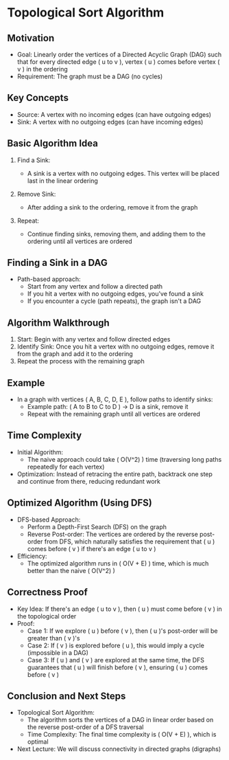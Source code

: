 # Topological Sort Algorithm

## Motivation

- Goal: Linearly order the vertices of a Directed Acyclic Graph (DAG) such that for every directed edge \( u to v \), vertex \( u \) comes before vertex \( v \) in the ordering
- Requirement: The graph must be a DAG (no cycles)

## Key Concepts

- Source: A vertex with no incoming edges (can have outgoing edges)
- Sink: A vertex with no outgoing edges (can have incoming edges)

## Basic Algorithm Idea

1. Find a Sink:

   - A sink is a vertex with no outgoing edges. This vertex will be placed last in the linear ordering

2. Remove Sink:

   - After adding a sink to the ordering, remove it from the graph

3. Repeat:
   - Continue finding sinks, removing them, and adding them to the ordering until all vertices are ordered

## Finding a Sink in a DAG

- Path-based approach:
  - Start from any vertex and follow a directed path
  - If you hit a vertex with no outgoing edges, you've found a sink
  - If you encounter a cycle (path repeats), the graph isn't a DAG

## Algorithm Walkthrough

1. Start: Begin with any vertex and follow directed edges
2. Identify Sink: Once you hit a vertex with no outgoing edges, remove it from the graph and add it to the ordering
3. Repeat the process with the remaining graph

## Example

- In a graph with vertices \( A, B, C, D, E \), follow paths to identify sinks:
  - Example path: \( A to B to C to D \) → D is a sink, remove it
  - Repeat with the remaining graph until all vertices are ordered

## Time Complexity

- Initial Algorithm:
  - The naive approach could take \( O(V^2) \) time (traversing long paths repeatedly for each vertex)
- Optimization: Instead of retracing the entire path, backtrack one step and continue from there, reducing redundant work

## Optimized Algorithm (Using DFS)

- DFS-based Approach:
  - Perform a Depth-First Search (DFS) on the graph
  - Reverse Post-order: The vertices are ordered by the reverse post-order from DFS, which naturally satisfies the requirement that \( u \) comes before \( v \) if there's an edge \( u to v \)
- Efficiency:
  - The optimized algorithm runs in \( O(V + E) \) time, which is much better than the naive \( O(V^2) \)

## Correctness Proof

- Key Idea: If there's an edge \( u to v \), then \( u \) must come before \( v \) in the topological order
- Proof:
  - Case 1: If we explore \( u \) before \( v \), then \( u \)'s post-order will be greater than \( v \)'s
  - Case 2: If \( v \) is explored before \( u \), this would imply a cycle (impossible in a DAG)
  - Case 3: If \( u \) and \( v \) are explored at the same time, the DFS guarantees that \( u \) will finish before \( v \), ensuring \( u \) comes before \( v \)

## Conclusion and Next Steps

- Topological Sort Algorithm:
  - The algorithm sorts the vertices of a DAG in linear order based on the reverse post-order of a DFS traversal
  - Time Complexity: The final time complexity is \( O(V + E) \), which is optimal
- Next Lecture: We will discuss connectivity in directed graphs (digraphs)
